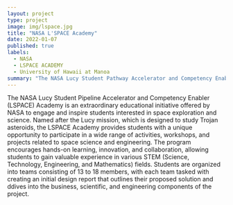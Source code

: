 ```yaml
---
layout: project
type: project
image: img/lspace.jpg
title: "NASA L'SPACE Academy"
date: 2022-01-07
published: true
labels:
  - NASA 
  - LSPACE ACADEMY
  - University of Hawaii at Manoa
summary: "The NASA Lucy Student Pathway Accelerator and Competency Enabler (L'SPACE) Academy is a free, online, interactive 12-week program that enables college students to gain insight into the space industry."
---
```

The NASA Lucy Student Pipeline Accelerator and Competency Enabler (LSPACE) Academy is an extraordinary educational initiative offered by NASA to engage and inspire students interested in space exploration and science. Named after the Lucy mission, which is designed to study Trojan asteroids, the LSPACE Academy provides students with a unique opportunity to participate in a wide range of activities, workshops, and projects related to space science and engineering. The program encourages hands-on learning, innovation, and collaboration, allowing students to gain valuable experience in various STEM (Science, Technology, Engineering, and Mathematics) fields. Students are organized into teams consisting of 13 to 18 members, with each team tasked with creating an initial design report that outlines their proposed solution and ddives into the business, scientific, and engineering components of the project. 
